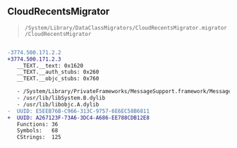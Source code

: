 ## CloudRecentsMigrator

> `/System/Library/DataClassMigrators/CloudRecentsMigrator.migrator/CloudRecentsMigrator`

```diff

-3774.500.171.2.2
+3774.500.171.2.3
   __TEXT.__text: 0x1620
   __TEXT.__auth_stubs: 0x260
   __TEXT.__objc_stubs: 0x760

   - /System/Library/PrivateFrameworks/MessageSupport.framework/MessageSupport
   - /usr/lib/libSystem.B.dylib
   - /usr/lib/libobjc.A.dylib
-  UUID: E5EEB76B-C966-313C-9757-6E6EC58B6811
+  UUID: A267123F-73A6-3DC4-A686-EE788CDB12E8
   Functions: 36
   Symbols:   68
   CStrings:  125

```
